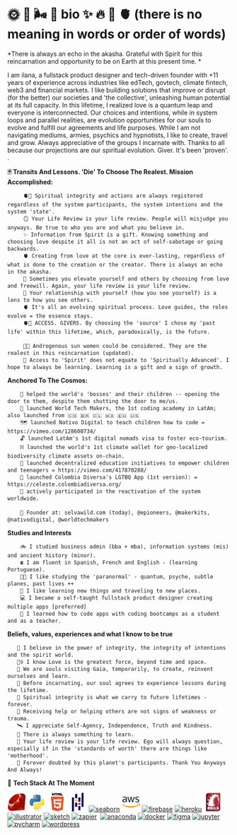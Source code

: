 # 🌞 🌴 🌬️ 🌻 bio ✨ 🔥 🌊 🫀 (there is no meaning in words or order of words) 

*There is always an echo in the akasha. Grateful with Spirit for this reincarnation and opportunity to be on Earth at this present time. *

I am ilana, a fullstack product designer and tech-driven founder with +11 years of experience across industries like edTech, govtech, climate fintech, web3 and financial markets. I like building solutions that improve or disrupt (for the better) our societies and 'the collective', unleashing human potential at its full capacity. In this lifetime, I realized love is a quantum leap and everyone is interconnected. Our choices and intentions, while in system loops and parallel realities, are evolution opportunities for our souls to evolve and fulfill our agreements and life purposes. While I am not navigating mediums, armies, psychics and hypnotists, I like to create, travel and grow. Always appreciative of the groups I incarnate with. Thanks to all because our projections are our spiritual evolution. Giver. It's been 'proven'. .

<b> 🃏 Transits And Lessons. 'Die' To Choose The Realest. Mission Accomplished:</b>
                                    
         🫀💎 Spiritual integrity and actions are always registered regardless of the system participants, the system intentions and the system 'state'.
         🪞 Your Life Review is your life review. People will misjudge you anyways. Be true to who you are and what you believe in.
         ✨ Information from Spirit is a gift. Knowing something and choosing love despite it all is not an act of self-sabotage or going backwards.
         🫀 Creating from love at the core is ever-lasting, regardless of what is done to the creation or the creator. There is always an echo in the akasha.
         🔮 Sometimes you elevate yourself and others by choosing from love and freewill. Again, your life review is your life review.
         🔮 Your relationship with yourself (how you see yourself) is a lens to how you see others.
         🫀 It's all an evolving spiritual process. Love guides, the roles evolve = the essence stays.
         🫀💎 ACCESS. GIVERS. By choosing the 'source' I chose my 'past life' within this lifetime, which, paradoxically, is the future. 
         
         👵🏼 Androgenous sun women could be considered. They are the realest in this reincarnation (updated).
         🤍 Access to 'Spirit' does not equate to 'Spiritually Advanced'. I hope to always be learning. Learning is a gift and a sign of growth. 


<b>Anchored To The Cosmos:</b>

        🤍 helped the world's 'bosses' and their children -- opening the door to them, despite them shutting the door to me/us. 
        🚀 launched World Tech Makers, the 1st coding academy in LatAm; also launched from 🇨🇴 🇧🇷 🇨🇱 🇲🇽 🇪🇺 🇺🇸 
        🗺️ launched Nativo Digital to teach children how to code = https://vimeo.com/128600734/ 
        🔓 launched LatAm's 1st digital nomads visa to foster eco-tourism.
        ⛓️ launched the world's 1st climate wallet for geo-localized biodiversity climate assets on-chain.
        🫆 launched decentralized education initiatives to empower children and teenagers = https://vimeo.com/417870288/
        💎 launched Colombia Diversa's LGTBQ App (1st version): = https://celeste.colombiadiversa.org/
        🤍 actively participated in the reactivation of the system worldwide. 
        
        🧭 Founder at: selvawild.com (today), @epioneers, @makerkits, @nativodigital, @worldtechmakers
        

<b> Studies and Interests </b>

        🚲 I studied business admin (bba + mba), information systems (mis) and ancient history (minor).
        ☎️ I am fluent in Spanish, French and English - (learning Portuguese).
        🧑‍🚀 I like studying the 'paranormal' - quantum, psyche, subtle planes, past lives ++ 
        🔭 I like learning new things and traveling to new places.
        💻 I became a self-taught fullstack product designer creating multiple apps [preferred]
        🧰 I learned how to code apps with coding bootcamps as a student and as a teacher.


<b> Beliefs, values, experiences and what I know to be true </b>
   
       🌹 I believe in the power of integrity, the integrity of intentions and the spirit world. 
       🏄‍♀️ I know Love is the greatest force, beyond time and space.
       🌠 We are souls visiting Gaia, temporarily, to create, reinvent ourselves and learn.
       🤍 Before incarnating, our soul agrees to experience lessons during the lifetime.
       🧮 Spiritual integrity is what we carry to future lifetimes - forever.
       🌊 Receiving help or helping others are not signs of weakness or trauma. 
       🛰️ I appreciate Self-Agency, Independence, Truth and Kindness.
       📝 There is always something to learn. 
       🌹 Your life review is your life review. Ego will always question, especially if in the 'standards of worth' there are things like 'motherhood'. 
       🤍 Forever doubted by this planet's participants. Thank You Anyways And Always!
        

<p>🚀 <b>Tech Stack At The Moment </b></p>
<p> <a target="_blank" href="https://raw.githubusercontent.com/devicons/devicon/master/icons/ruby/ruby-original.svg" style="display: inline-block;"><img src="https://raw.githubusercontent.com/devicons/devicon/master/icons/ruby/ruby-original.svg" alt="ruby" width="42" height="42" /></a>
<a target="_blank" href="https://raw.githubusercontent.com/devicons/devicon/master/icons/python/python-original.svg" style="display: inline-block;"><img src="https://raw.githubusercontent.com/devicons/devicon/master/icons/python/python-original.svg" alt="python" width="42" height="42" /></a>
<a target="_blank" href="https://raw.githubusercontent.com/devicons/devicon/master/icons/html5/html5-original-wordmark.svg" style="display: inline-block;"><img src="https://raw.githubusercontent.com/devicons/devicon/master/icons/html5/html5-original-wordmark.svg" alt="html5" width="42" height="42" /></a>
<a target="_blank" href="https://raw.githubusercontent.com/devicons/devicon/2ae2a900d2f041da66e950e4d48052658d850630/icons/pandas/pandas-original.svg" style="display: inline-block;"><img src="https://raw.githubusercontent.com/devicons/devicon/2ae2a900d2f041da66e950e4d48052658d850630/icons/pandas/pandas-original.svg" alt="pandas" width="42" height="42" /></a>
<a target="_blank" href="https://seaborn.pydata.org/_images/logo-mark-lightbg.svg" style="display: inline-block;"><img src="https://seaborn.pydata.org/_images/logo-mark-lightbg.svg" alt="seaborn" width="42" height="42" /></a>
<a <img src="https://cdn.jsdelivr.net/gh/devicons/devicon/icons/postgresql/postgresql-original.svg" height="40" alt="postgresql logo"  /> </a>
<a target="_blank" href="https://raw.githubusercontent.com/devicons/devicon/master/icons/amazonwebservices/amazonwebservices-original-wordmark.svg" style="display: inline-block;"><img src="https://raw.githubusercontent.com/devicons/devicon/master/icons/amazonwebservices/amazonwebservices-original-wordmark.svg" alt="aws" width="42" height="42" /></a>
<a target="_blank" href="https://www.vectorlogo.zone/logos/firebase/firebase-icon.svg" style="display: inline-block;"><img src="https://www.vectorlogo.zone/logos/firebase/firebase-icon.svg" alt="firebase" width="42" height="42" /></a>
<a target="_blank" href="https://www.vectorlogo.zone/logos/heroku/heroku-icon.svg" style="display: inline-block;"><img src="https://www.vectorlogo.zone/logos/heroku/heroku-icon.svg" alt="heroku" width="42" height="42" /></a>
<a target="_blank" href="https://raw.githubusercontent.com/devicons/devicon/master/icons/rails/rails-original-wordmark.svg" style="display: inline-block;"><img src="https://raw.githubusercontent.com/devicons/devicon/master/icons/rails/rails-original-wordmark.svg" alt="rails" width="42" height="42" /></a>
<a target="_blank" href="https://www.vectorlogo.zone/logos/adobe_illustrator/adobe_illustrator-icon.svg" style="display: inline-block;"><img src="https://www.vectorlogo.zone/logos/adobe_illustrator/adobe_illustrator-icon.svg" alt="illustrator" width="42" height="42" /></a>
<a target="_blank" href="https://www.vectorlogo.zone/logos/sketchapp/sketchapp-icon.svg" style="display: inline-block;"><img src="https://www.vectorlogo.zone/logos/sketchapp/sketchapp-icon.svg" alt="sketch" width="42" height="42" /></a>
<a target="_blank" href="https://www.vectorlogo.zone/logos/zapier/zapier-icon.svg" style="display: inline-block;"><img src="https://www.vectorlogo.zone/logos/zapier/zapier-icon.svg" alt="zapier" width="42" height="42" /></a>
<a target="_blank" href="https://www.vectorlogo.zone/logos/behance/behance-icon.svg" style="display: inline-block;"
<img src="https://cdn.jsdelivr.net/gh/devicons/devicon/icons/behance/behance-original.svg" alt="behance" width="42 height="42" /></a> 
<a target="_blank" href= "https://cdn.jsdelivr.net/gh/devicons/devicon/icons/anaconda/anaconda-original.svg" style="display: inline-block;"> <img src="https://cdn.jsdelivr.net/gh/devicons/devicon/icons/anaconda/anaconda-original.svg" alt="anaconda" width="42 height="42" /></a> 
<a target="_blank" href= "https://cdn.jsdelivr.net/gh/devicons/devicon/icons/docker/docker-original.svg" style="display: inline-block;"> <img src="https://cdn.jsdelivr.net/gh/devicons/devicon/icons/docker/docker-original.svg" alt="docker" width="42 height="42" /></a>  
<a target="_blank" href= "https://cdn.jsdelivr.net/gh/devicons/devicon/icons/figma/figma-original.svg" style="display: inline-block;"> <img src="https://cdn.jsdelivr.net/gh/devicons/devicon/icons/figma/figma-original.svg" alt="figma" width="42 height="42" /></a> 
<a target="_blank" href= "https://cdn.jsdelivr.net/gh/devicons/devicon/icons/jupyter/jupyter-original.svg" style="display: inline-block;"> <img src="https://cdn.jsdelivr.net/gh/devicons/devicon/icons/jupyter/jupyter-original.svg" alt="jupyter" width="42 height="42" /></a>
<a target="_blank" href= "https://cdn.jsdelivr.net/gh/devicons/devicon/icons/pycharm/pycharm-original.svg" style="display: inline-block;"> <img src="https://cdn.jsdelivr.net/gh/devicons/devicon/icons/pycharm/pycharm-original.svg" alt="pycharm" width="42 height="42" /></a>
<a target="_blank" href= "https://cdn.jsdelivr.net/gh/devicons/devicon/icons/wordpress/wordpress-original.svg" style="display: inline-block;"> <img src="https://cdn.jsdelivr.net/gh/devicons/devicon/icons/wordpress/wordpress-original.svg" alt="wordpress" width="42 height="42" /></a>
</p> 
